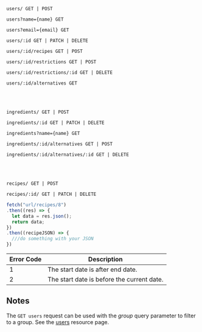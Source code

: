 `users/ GET | POST`

`users?name={name} GET`

`users?email={email} GET`

`users/:id GET | PATCH | DELETE`

`users/:id/recipes GET | POST`

`users/:id/restrictions GET | POST`

`users/:id/restrictions/:id GET | DELETE`

`users/:id/alternatives GET`

<br>
<br>

`ingredients/ GET | POST`

`ingredients/:id GET | PATCH | DELETE`

`ingredients?name={name} GET`

`ingredients/:id/alternatives GET | POST`

`ingredients/:id/alternatives/:id GET | DELETE`

<br>
<br>

`recipes/ GET | POST`

`recipes/:id/ GET | PATCH | DELETE`

```javascript
fetch("url/recipes/8")
.then((res) => {
  let data = res.json();
  return data;
})
.then((recipeJSON) => {
  ///do something with your JSON
})
```

Error Code | Description
---------- | -------------
1 | The start date is after end date.
2 | The start date is before the current date.

## Notes

The `GET users` request can be used with the *group* query parameter to filter to a group. See the [users](../users/) resource page.
